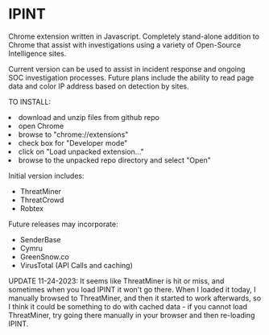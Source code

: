 # IPINT
Chrome extension written in Javascript.  Completely stand-alone addition to Chrome that assist with investigations using a variety of Open-Source Intelligence sites.  

Current version can be used to assist in incident response and ongoing SOC investigation processes.  Future plans include the ability to read page data and color IP address based on detection by sites.

TO INSTALL:
<li>download and unzip files from github repo</li>
<li>open Chrome</li>
<li>browse to "chrome://extensions"</li>
<li>check box for "Developer mode"</li>
<li>click on "Load unpacked extension..."</li>
<li>browse to the unpacked repo directory and select "Open"</li>



Initial version includes:

<ul>
<li>ThreatMiner</li>
<li>ThreatCrowd</li>
<li>Robtex</li>
</ul>

Future releases may incorporate:

<ul>
<li>SenderBase</li>
<li>Cymru</li>
<li>GreenSnow.co</li>
<li>VirusTotal (API Calls and caching)</li>
</ul>

UPDATE 11-24-2023:
It seems like ThreatMiner is hit or miss, and sometimes when you load IPINT it won't go there.  When I loaded it today, I manually browsed to ThreatMiner, and then it started to work afterwards, so I think it could be something to do with cached data - if you cannot load ThreatMiner, try going there manually in your browser and then re-loading IPINT.
